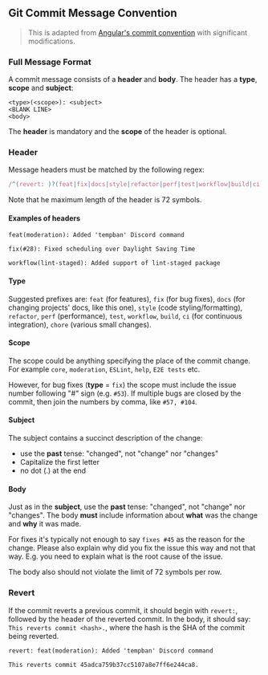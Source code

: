 ## Git Commit Message Convention

> This is adapted from [Angular's commit convention](https://github.com/conventional-changelog/conventional-changelog/tree/master/packages/conventional-changelog-angular)
> with significant modifications.

### Full Message Format

A commit message consists of a **header** and **body**. The header has a **type**, **scope** and **subject**:

```
<type>(<scope>): <subject>
<BLANK LINE>
<body>
```

The **header** is mandatory and the **scope** of the header is optional.

### Header

Message headers must be matched by the following regex:

```js
/^(revert: )?(feat|fix|docs|style|refactor|perf|test|workflow|build|ci|chore)(\(.+\))?: .{1,72}/;
```

Note that he maximum length of the header is 72 symbols.

#### Examples of headers

```
feat(moderation): Added 'tempban' Discord command
```

```
fix(#28): Fixed scheduling over Daylight Saving Time
```

```
workflow(lint-staged): Added support of lint-staged package
```

#### Type

Suggested prefixes are: `feat` (for features), `fix` (for bug fixes), `docs` (for changing projects' docs, like this
one), `style` (code styling/formatting), `refactor`, `perf` (performance), `test`, `workflow`, `build`, `ci`
(for continuous integration), `chore` (various small changes).

#### Scope

The scope could be anything specifying the place of the commit change. For example `core`, `moderation`, `ESLint`,
`help`, `E2E tests` etc.

However, for bug fixes (**type** = `fix`) the scope must include the issue number following "#" sign (e.g. `#53`).
If multiple bugs are closed by the commit, then join the numbers by comma, like `#57, #104`.

#### Subject

The subject contains a succinct description of the change:

- use the **past** tense: "changed", not "change" nor "changes"
- Capitalize the first letter
- no dot (.) at the end

#### Body

Just as in the **subject**, use the **past** tense: "changed", not "change" nor "changes".
The body **must** include information about **what** was the change and **why** it was made.

For fixes it's typically not enough to say `fixes #45` as the reason for the change. Please also explain
why did you fix the issue this way and not that way. E.g. you need to explain what is the root cause of the issue.

The body also should not violate the limit of 72 symbols per row.

### Revert

If the commit reverts a previous commit, it should begin with `revert:`, followed by the header of the reverted commit. In the body, it should say: `This reverts commit <hash>.`, where the hash is the SHA of the commit being reverted.

```
revert: feat(moderation): Added 'tempban' Discord command

This reverts commit 45adca759b37cc5107a8e7ff6e244ca8.
```
